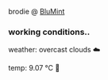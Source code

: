 brodie @ [BluMint](https://www.linkedin.com/company/blumint-io/)

<!--weather_start-->
### working conditions..

weather: overcast clouds ☁️

temp: 9.07 °C 🧥

<!--weather_end-->
